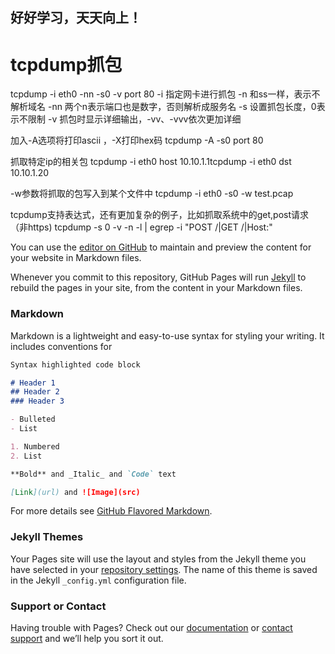 ##  好好学习，天天向上！

# tcpdump抓包
  tcpdump -i eth0 -nn -s0 -v port 80
  -i 指定网卡进行抓包
  -n 和ss一样，表示不解析域名
  -nn 两个n表示端口也是数字，否则解析成服务名
  -s 设置抓包长度，0表示不限制
  -v 抓包时显示详细输出，-vv、-vvv依次更加详细

  加入-A选项将打印ascii ，-X打印hex码
  tcpdump -A -s0 port 80

  抓取特定ip的相关包
  tcpdump -i eth0 host 10.10.1.1tcpdump -i eth0 dst 10.10.1.20

  -w参数将抓取的包写入到某个文件中
  tcpdump -i eth0 -s0 -w test.pcap

  tcpdump支持表达式，还有更加复杂的例子，比如抓取系统中的get,post请求（非https)
  tcpdump -s 0 -v -n -l | egrep -i "POST /|GET /|Host:"


You can use the [editor on GitHub](https://github.com/rabbitgithub/Archimonde886/edit/gh-pages/index.md) to maintain and preview the content for your website in Markdown files.

Whenever you commit to this repository, GitHub Pages will run [Jekyll](https://jekyllrb.com/) to rebuild the pages in your site, from the content in your Markdown files.

### Markdown

Markdown is a lightweight and easy-to-use syntax for styling your writing. It includes conventions for

```markdown
Syntax highlighted code block

# Header 1
## Header 2
### Header 3

- Bulleted
- List

1. Numbered
2. List

**Bold** and _Italic_ and `Code` text

[Link](url) and ![Image](src)
```

For more details see [GitHub Flavored Markdown](https://guides.github.com/features/mastering-markdown/).

### Jekyll Themes

Your Pages site will use the layout and styles from the Jekyll theme you have selected in your [repository settings](https://github.com/rabbitgithub/Archimonde886/settings). The name of this theme is saved in the Jekyll `_config.yml` configuration file.

### Support or Contact

Having trouble with Pages? Check out our [documentation](https://docs.github.com/categories/github-pages-basics/) or [contact support](https://support.github.com/contact) and we’ll help you sort it out.
